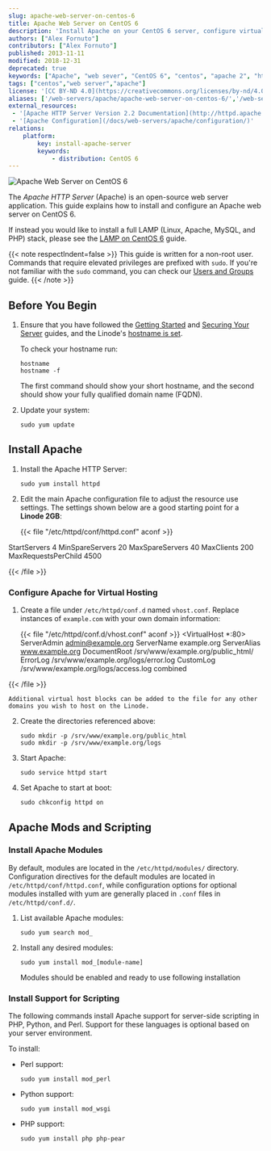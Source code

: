 ```yaml
---
slug: apache-web-server-on-centos-6
title: Apache Web Server on CentOS 6
description: 'Install Apache on your CentOS 6 server, configure virtual hosting, and set up mod and scripting support.'
authors: ["Alex Fornuto"]
contributors: ["Alex Fornuto"]
published: 2013-11-11
modified: 2018-12-31
deprecated: true
keywords: ["Apache", "web sever", "CentOS 6", "centos", "apache 2", "httpd"]
tags: ["centos","web server","apache"]
license: '[CC BY-ND 4.0](https://creativecommons.org/licenses/by-nd/4.0)'
aliases: ['/web-servers/apache/apache-web-server-on-centos-6/','/web-servers/apache/installation/centos-6/','/websites/apache/apache-2-web-server-on-centos-6/']
external_resources:
 - '[Apache HTTP Server Version 2.2 Documentation](http://httpd.apache.org/docs/2.2/)'
 - '[Apache Configuration](/docs/web-servers/apache/configuration/)'
relations:
    platform:
        key: install-apache-server
        keywords:
            - distribution: CentOS 6
---
```


![Apache Web Server on CentOS 6](Apache_Web_Server_smg.jpg)

The *Apache HTTP Server* (Apache) is an open-source web server application. This guide explains how to install and configure an Apache web server on CentOS 6.

If instead you would like to install a full LAMP (Linux, Apache, MySQL, and PHP) stack, please see the [LAMP on CentOS 6](/docs/guides/lamp-on-centos-6/) guide.

{{< note respectIndent=false >}}
This guide is written for a non-root user. Commands that require elevated privileges are prefixed with `sudo`. If you're not familiar with the `sudo` command, you can check our [Users and Groups](/docs/guides/linux-users-and-groups/) guide.
{{< /note >}}

## Before You Begin

1.  Ensure that you have followed the [Getting Started](/docs/products/platform/get-started/) and [Securing Your Server](/docs/products/compute/compute-instances/guides/set-up-and-secure/) guides, and the Linode's [hostname is set](/docs/products/platform/get-started/#setting-the-hostname).

    To check your hostname run:

        hostname
        hostname -f

    The first command should show your short hostname, and the second should show your fully qualified domain name (FQDN).

2.  Update your system:

        sudo yum update

## Install Apache

1.  Install the Apache HTTP Server:

        sudo yum install httpd

2.  Edit the main Apache configuration file to adjust the resource use settings. The settings shown below are a good starting point for a **Linode 2GB**:

    {{< file "/etc/httpd/conf/httpd.conf" aconf >}}

<IfModule prefork.c>
    StartServers        4
    MinSpareServers     20
    MaxSpareServers     40
    MaxClients          200
    MaxRequestsPerChild 4500
</IfModule>

{{< /file >}}


### Configure Apache for Virtual Hosting

1.  Create a file under `/etc/httpd/conf.d` named `vhost.conf`. Replace instances of `example.com` with your own domain information:

    {{< file "/etc/httpd/conf.d/vhost.conf" aconf >}}
<VirtualHost *:80>
     ServerAdmin admin@example.org
     ServerName example.org
     ServerAlias www.example.org
     DocumentRoot /srv/www/example.org/public_html/
     ErrorLog /srv/www/example.org/logs/error.log
     CustomLog /srv/www/example.org/logs/access.log combined
</VirtualHost>

{{< /file >}}


    Additional virtual host blocks can be added to the file for any other domains you wish to host on the Linode.

2.  Create the directories referenced above:

        sudo mkdir -p /srv/www/example.org/public_html
        sudo mkdir -p /srv/www/example.org/logs

3.  Start Apache:

        sudo service httpd start

4.  Set Apache to start at boot:

        sudo chkconfig httpd on


## Apache Mods and Scripting

### Install Apache Modules

By default, modules are located in the `/etc/httpd/modules/` directory. Configuration directives for the default modules are located in `/etc/httpd/conf/httpd.conf`, while configuration options for optional modules installed with yum are generally placed in `.conf` files in `/etc/httpd/conf.d/`.

1.  List available Apache modules:

        sudo yum search mod_

2.  Install any desired modules:

        sudo yum install mod_[module-name]

    Modules should be enabled and ready to use following installation


### Install Support for Scripting

The following commands install Apache support for server-side scripting in PHP, Python, and Perl. Support for these languages is optional based on your server environment.

To install:

-   Perl support:

        sudo yum install mod_perl

-   Python support:

        sudo yum install mod_wsgi

-   PHP support:

        sudo yum install php php-pear
